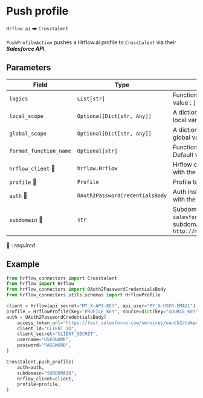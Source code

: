# Push profile
`Hrflow.ai` :arrow_right: `Crosstalent`

`PushProfileAction` pushes a Hrflow.ai profile to `Crosstalent` via their ***Salesforce API***.

## Parameters

| Field | Type | Description |
| ----- | ---- | ----------- |
| `logics`  | `List[str]` | Function names to apply as filter . Default value : `[]`        |
| `local_scope`  | `Optional[Dict[str, Any]]` | A dictionary containing the current scope's local variables. Default value : `None`        |
| `global_scope`  | `Optional[Dict[str, Any]]` | A dictionary containing the current scope's global variables. Default value : `None`       |
| `format_function_name`  | `Optional[str]` | Function name to format job before pushing. Default value : `None`        |
| `hrflow_client` :red_circle: | `hrflow.Hrflow` | Hrflow client instance used to communicate with the Hrflow.ai API        |
| `profile` :red_circle: | `Profile` | Profile to push        |
| `auth` :red_circle: | `OAuth2PasswordCredentialsBody` | Auth instance to identify and communicate with the platform        |
| `subdomain` :red_circle: | `str` | Subdomain Crosstalent just before `salesforce.com`. For example subdomain=`my_subdomain.my` in `http://my_subdomain.my.salesforce.com/ABC`        |

:red_circle: : *required*

## Example
```python
from hrflow_connectors import Crosstalent
from hrflow import Hrflow
from hrflow_connectors import OAuth2PasswordCredentialsBody
from hrflow_connectors.utils.schemas import HrflowProfile

client = Hrflow(api_secret="MY_X-API-KEY", api_user="MY_X-USER-EMAIL")
profile = HrflowProfile(key="PROFILE_KEY", source=dict(key="SOURCE_KEY"))
auth = OAuth2PasswordCredentialsBody(
    access_token_url="https://test.salesforce.com/services/oauth2/token",
    client_id="CLIENT_ID",
    client_secret="CLIENT_SECRET",
    username="USERNAME",
    password="PASSWORD",
)

Crosstalent.push_profile(
    auth=auth,
    subdomain="SUBDOMAIN",
    hrflow_client=client,
    profile=profile,
)
```